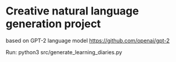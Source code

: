 # Creative natural language generation project
based on GPT-2 language model https://github.com/openai/gpt-2

Run:
python3 src/generate_learning_diaries.py